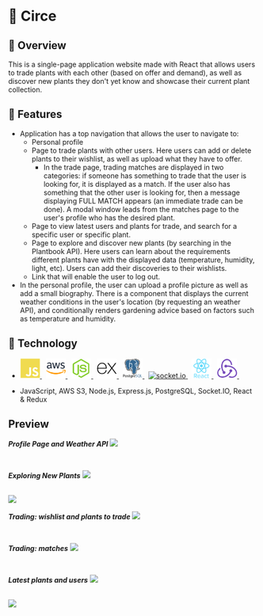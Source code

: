 # 🌱 Circe

## 🌱 Overview

This is a single-page application website made with React that allows users to trade plants with each other (based on offer and demand), as well as discover new plants they don't yet know and showcase their current plant collection.

## 🌱 Features

-   Application has a top navigation that allows the user to navigate to:
    -   Personal profile
    -   Page to trade plants with other users. Here users can add or delete plants to their wishlist, as well as upload what they have to offer.
        -   In the trade page, trading matches are displayed in two categories: if someone has something to trade that the user is looking for, it is displayed as a match. If the user also has something that the other user is looking for, then a message displaying FULL MATCH appears (an immediate trade can be done). A modal window leads from the matches page to the user's profile who has the desired plant.
    -   Page to view latest users and plants for trade, and search for a specific user or specific plant.
    -   Page to explore and discover new plants (by searching in the Plantbook API). Here users can learn about the requirements different plants have with the displayed data (temperature, humidity, light, etc). Users can add their discoveries to their wishlists.
    -   Link that will enable the user to log out.
-   In the personal profile, the user can upload a profile picture as well as add a small biography. There is a component that displays the current weather conditions in the user's location (by requesting an weather API), and conditionally renders gardening advice based on factors such as temperature and humidity.

## 🌱 Technology

-   <p> <a href="https://developer.mozilla.org/en-US/docs/Web/JavaScript" target="_blank"> <img src="https://raw.githubusercontent.com/devicons/devicon/c5378d6c2510ffa0b3e4475af95618a8048d6cf1/icons/javascript/javascript-plain.svg" alt="javascript" width="40" height="40"/> </a> &nbsp; <a href="https://aws.amazon.com" target="_blank"> <img src="https://raw.githubusercontent.com/devicons/devicon/c5378d6c2510ffa0b3e4475af95618a8048d6cf1/icons/amazonwebservices/amazonwebservices-original-wordmark.svg" alt="aws" width="40" height="40"/> </a> &nbsp; <a href="https://nodejs.org" target="_blank"> <img src="https://raw.githubusercontent.com/devicons/devicon/c5378d6c2510ffa0b3e4475af95618a8048d6cf1/icons/nodejs/nodejs-original.svg" alt="nodejs" width="40" height="40"/> </a> &nbsp; <a href="https://expressjs.com" target="_blank"> <img src="https://raw.githubusercontent.com/devicons/devicon/c5378d6c2510ffa0b3e4475af95618a8048d6cf1/icons/express/express-original.svg" alt="express" width="40" height="40"/> </a> &nbsp; <a href="https://www.postgresql.org" target="_blank"> <img src="https://raw.githubusercontent.com/devicons/devicon/c5378d6c2510ffa0b3e4475af95618a8048d6cf1/icons/postgresql/postgresql-original-wordmark.svg" alt="postgresql" width="40" height="40"/> </a> &nbsp; <a href="https://socket.io/" target="_blank"> <img src="https://cdn.jsdelivr.net/gh/devicons/devicon/icons/socketio/socketio-original.svg" alt="socket.io" width="40" height="40"/> </a> &nbsp; <a href="https://reactjs.org/" target="_blank"> <img src="https://raw.githubusercontent.com/devicons/devicon/c5378d6c2510ffa0b3e4475af95618a8048d6cf1/icons/react/react-original-wordmark.svg" alt="react" width="40" height="40"/> </a> &nbsp; <a href="https://redux.js.org" target="_blank"> <img src="https://raw.githubusercontent.com/devicons/devicon/c5378d6c2510ffa0b3e4475af95618a8048d6cf1/icons/redux/redux-original.svg" alt="redux" width="40" height="40"/> </a> &nbsp; </p>

-   JavaScript, AWS S3, Node.js, Express.js, PostgreSQL, Socket.IO, React & Redux

## Preview

**_Profile Page and Weather API_**
<img src="client/public/profile-page.gif">

<br>

**_Exploring New Plants_**
<img src="client/public/explore-window-1.gif">

<br>
<img src="client/public/explore-window-2.gif">

<br>

**_Trading: wishlist and plants to trade_**
<img src="client/public/trade-window-1.gif">

<br>

**_Trading: matches_**
<img src="client/public/trade-window-2.gif">

<br>

**_Latest plants and users_**
<img src="client/public/news1.gif">

<br>
<img src="client/public/news2.gif">

<br>

